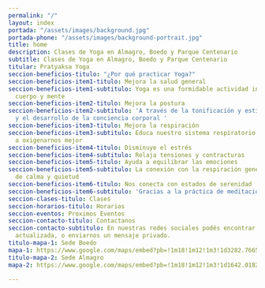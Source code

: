 ```yaml
---
permalink: "/"
layout: index
portada: "/assets/images/background.jpg"
portada-phone: "/assets/images/background-portrait.jpg"
title: home
description: Clases de Yoga en Almagro, Boedo y Parque Centenario
subtitle: Clases de Yoga en Almagro, Boedo y Parque Centenario
titular: Pratyaksa Yoga
seccion-beneficios-titulo: "¿Por qué practicar Yoga?"
seccion-beneficios-item1-titulo: Mejora la salud general
seccion-beneficios-item1-subtitulo: Yoga es una formidable actividad integral para
  cuerpo y mente
seccion-beneficios-item2-titulo: Mejora la postura
seccion-beneficios-item2-subtitulo: 'A través de la tonificación y estiramiento muscular,
  y el desarrollo de la conciencia corporal '
seccion-beneficios-item3-titulo: Mejora la respiración
seccion-beneficios-item3-subtitulo: Educa nuestro sistema respiratorio y nos ayuda
  a oxigenarnos mejor
seccion-beneficios-item4-titulo: Disminuye el estrés
seccion-beneficios-item4-subtitulo: Relaja tensiones y contracturas
seccion-beneficios-item5-titulo: Ayuda a equilibrar las emociones
seccion-beneficios-item5-subtitulo: La conexión con la respiración genera estados
  de calma y quietud
seccion-beneficios-item6-titulo: Nos conecta con estados de serenidad
seccion-beneficios-item6-subtitulo: 'Gracias a la práctica de meditación y relajación '
seccion-clases-titulo: Clases
seccion-horarios-titulo: Horarios
seccion-eventos: Proximos Eventos
seccion-contacto-titulo: Contactanos
seccion-contacto-subtitulo: En nuestras redes sociales podés encontrar información
  actualizada, o enviarnos un mensaje privado.
titulo-mapa-1: Sede Boedo
mapa-1: https://www.google.com/maps/embed?pb=!1m18!1m12!1m3!1d3282.7665585455597!2d-58.418360884769534!3d-34.63533908045137!2m3!1f0!2f0!3f0!3m2!1i1024!2i768!4f13.1!3m3!1m2!1s0x95bccb0799a29e57%3A0x26520cb7dbb9548b!2sAvenida%20Boedo%20%26%20Las%20Casas%2C%20Buenos%20Aires!5e0!3m2!1ses!2sar!4v1582465760856!5m2!1ses!2sar
titulo-mapa-2: Sede Almagro
mapa-2: https://www.google.com/maps/embed?pb=!1m18!1m12!1m3!1d1642.0182750629945!2d-58.42284701533737!3d-34.603237260240604!2m3!1f0!2f0!3f0!3m2!1i1024!2i768!4f13.1!3m3!1m2!1s0x95bcca638ccc8b5f%3A0x85c3e364aeb32d65!2sAvenida%20Corrientes%20%26%20Francisco%20Acu%C3%B1a%20de%20Figueroa%2C%20C1192%20CABA!5e0!3m2!1ses-419!2sar!4v1570723235709!5m2!1ses-419!2sar

---
```


